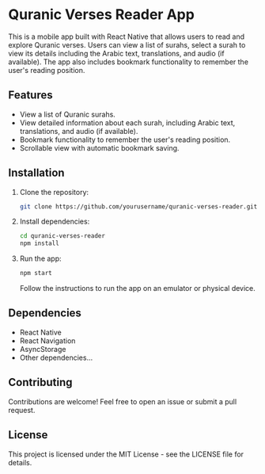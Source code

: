 # Quranic Verses Reader App

This is a mobile app built with React Native that allows users to read and explore Quranic verses. Users can view a list of surahs, select a surah to view its details including the Arabic text, translations, and audio (if available). The app also includes bookmark functionality to remember the user's reading position.

## Features
- View a list of Quranic surahs.
- View detailed information about each surah, including Arabic text, translations, and audio (if available).
- Bookmark functionality to remember the user's reading position.
- Scrollable view with automatic bookmark saving.

## Installation
1. Clone the repository:
    ```bash
    git clone https://github.com/yourusername/quranic-verses-reader.git
    ```

2. Install dependencies:
    ```bash
    cd quranic-verses-reader
    npm install
    ```

3. Run the app:
    ```bash
    npm start
    ```
   Follow the instructions to run the app on an emulator or physical device.

## Dependencies
- React Native
- React Navigation
- AsyncStorage
- Other dependencies...

## Contributing
Contributions are welcome! Feel free to open an issue or submit a pull request.

## License
This project is licensed under the MIT License - see the LICENSE file for details.

